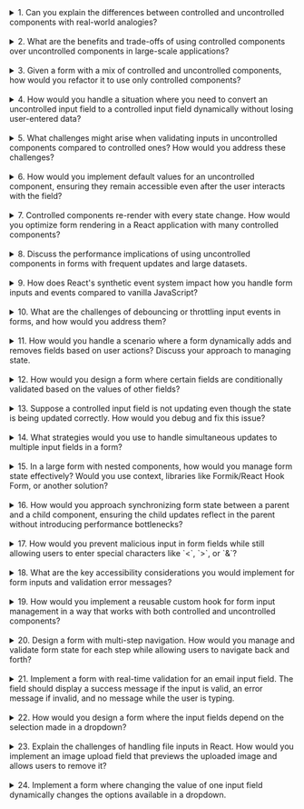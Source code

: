 <details>
<summary>1. Can you explain the differences between controlled and uncontrolled components with real-world analogies?</summary>

- **Controlled components:** The form element's value is managed by React state.
  - **Analogy:** Like a thermostat controlling room temperature; React controls the input value.
- **Uncontrolled components:** The form element manages its own state internally, and React accesses it when needed.
  - **Analogy:** Like opening a window to adjust temperature manually without centralized control.

</details>  
</br>

<details>
<summary>2. What are the benefits and trade-offs of using controlled components over uncontrolled components in large-scale applications?</summary>

- **Benefits:**
  - Easier to validate and manipulate input values in real-time.
  - React state provides a single source of truth, ensuring consistency.
  - Enables more predictable behavior and debugging.
- **Trade-offs:**
  - Increased boilerplate code for state management.
  - Performance concerns due to frequent re-renders, especially in large forms.
  - Requires more effort for initial setup.

</details>  
</br>

<details>
<summary>3. Given a form with a mix of controlled and uncontrolled components, how would you refactor it to use only controlled components?</summary>

1. Identify all uncontrolled inputs using `ref` or `defaultValue`.
2. Replace these with React state using `useState` or `useReducer`.
3. Add `value` and `onChange` props to bind inputs to state.
4. Implement a single `onChange` handler for managing multiple inputs:

```jsx
const [formData, setFormData] = useState({ name: "", email: "" });

const handleChange = (e) => {
  const { name, value } = e.target;
  setFormData((prev) => ({ ...prev, [name]: value }));
};

<input name="name" value={formData.name} onChange={handleChange} />;
<input name="email" value={formData.email} onChange={handleChange} />;
```

</details>  
</br>

<details>
<summary>4. How would you handle a situation where you need to convert an uncontrolled input field to a controlled input field dynamically without losing user-entered data?</summary>

1. Use a `ref` to capture the current value of the uncontrolled input.
2. Initialize React state with the captured value and bind the input to state.

```jsx
const [value, setValue] = useState("");
const inputRef = useRef();

useEffect(() => {
  if (inputRef.current) {
    setValue(inputRef.current.value);
  }
}, []);

<input
  ref={inputRef}
  value={value}
  onChange={(e) => setValue(e.target.value)}
/>;
```

</details>  
</br>

<details>
<summary>5. What challenges might arise when validating inputs in uncontrolled components compared to controlled ones? How would you address these challenges?</summary>

- **Challenges:**
  - Lack of real-time validation during user interaction.
  - Need to manually access input values using `ref`.
  - Harder to manage validations for complex forms.
- **Solution:**
  - Use controlled components to validate inputs in real-time.
  - If necessary, use `ref` to access values at form submission for final validation.

</details>  
</br>

<details>
<summary>6. How would you implement default values for an uncontrolled component, ensuring they remain accessible even after the user interacts with the field?</summary>

- Use the `defaultValue` attribute for input fields.

```jsx
<input type="text" defaultValue="Default Text" />
```

- To retain access, combine it with `ref` to read values after interaction:

```jsx
const inputRef = useRef();

const handleSubmit = () => {
  console.log(inputRef.current.value);
};

<input type="text" defaultValue="Default Text" ref={inputRef} />;
<button onClick={handleSubmit}>Submit</button>;
```

</details>  
</br>

<details>
<summary>7. Controlled components re-render with every state change. How would you optimize form rendering in a React application with many controlled components?</summary>

- Use these techniques to optimize performance:
  - **Debounce** input updates to limit state changes.
  - Use `React.memo` or `useMemo` for memoizing components or derived values.
  - Implement `onBlur` for updates instead of `onChange` for fields where real-time updates aren't necessary.
  - Use libraries like `Formik` or `React Hook Form`, which optimize rendering by tracking form state efficiently.

</details>  
</br>

<details>
<summary>8. Discuss the performance implications of using uncontrolled components in forms with frequent updates and large datasets.</summary>

- **Advantages:**
  - Uncontrolled components do not trigger React re-renders, making them faster for inputs requiring high-frequency updates.
- **Disadvantages:**
  - Difficult to synchronize with React state.
  - Harder to validate and manage form data.
  - Debugging is more challenging due to less React control over inputs.

</details>  
</br>

<details>
<summary>9. How does React's synthetic event system impact how you handle form inputs and events compared to vanilla JavaScript?</summary>

- React wraps native DOM events in a synthetic event system:
  - Events are normalized for cross-browser compatibility.
  - Synthetic events are pooled, which improves performance but requires caution when accessing events asynchronously (e.g., in `setTimeout`).
- **Example:**

```jsx
const handleInput = (e) => {
  console.log(e.target.value); // Safe to access immediately.
};
<input onChange={handleInput} />;
```

- **Asynchronous example issue:**

```jsx
const handleInput = (e) => {
  setTimeout(() => console.log(e.target.value), 1000); // Error: Event reused.
};
```

- **Solution:** Use `e.persist()` or store `e.target.value` immediately.

```jsx
const handleInput = (e) => {
  const value = e.target.value;
  setTimeout(() => console.log(value), 1000);
};
```

</details>  
</br>

<details>
<summary>10. What are the challenges of debouncing or throttling input events in forms, and how would you address them?</summary>

- **Challenges:**

  - Loss of immediate feedback to users.
  - Complex implementation for multiple input fields.
  - Risk of stale data due to delayed state updates.

- **Solutions:**
  - Use a debouncing function with `useCallback` for stable reference.
  - Update a local state immediately for user feedback while debouncing API calls.
- **Example:**

```jsx
const [value, setValue] = useState("");

const debouncedUpdate = useCallback(
  debounce((val) => {
    console.log("API call with:", val);
  }, 300),
  []
);

const handleChange = (e) => {
  setValue(e.target.value);
  debouncedUpdate(e.target.value);
};
<input value={value} onChange={handleChange} />;
```

</details>  
</br>

<details>
<summary>11. How would you handle a scenario where a form dynamically adds and removes fields based on user actions? Discuss your approach to managing state.</summary>

- **Approach:**

  1. Use an array in the state to represent the dynamic fields.
  2. Allow addition or removal of fields by modifying the array.
  3. Map over the array to render fields dynamically.
  4. Maintain field-specific values in a `key-value` pair format.

- **Example:**

```jsx
const [fields, setFields] = useState([{ name: '' }]);

const addField = () => {
  setFields([...fields, { name: '' }]);
};

const removeField = (index) => {
  setFields(fields.filter((_, i) => i !== index));
};

const handleInputChange = (index, value) => {
  const newFields = [...fields];
  newFields[index].name = value;
  setFields(newFields);
};

fields.map((field, index) => (
  <input
    key={index}
    value={field.name}
    onChange={(e) => handleInputChange(index, e.target.value)}
  />
));
<button onClick={addField}>Add</button>
<button onClick={() => removeField(index)}>Remove</button>
```

</details>  
</br>

<details>
<summary>12. How would you design a form where certain fields are conditionally validated based on the values of other fields?</summary>

- **Approach:**

  1. Use a validation schema that dynamically updates based on field dependencies.
  2. Check dependencies within the `onSubmit` handler or use a library like `Formik` or `Yup`.

- **Example:**

```jsx
const validate = (values) => {
  const errors = {};
  if (values.type === "email" && !values.email) {
    errors.email = "Email is required";
  }
  if (values.type === "phone" && !values.phone) {
    errors.phone = "Phone number is required";
  }
  return errors;
};

<form onSubmit={handleSubmit}>
  <select name="type" value={values.type} onChange={handleChange}>
    <option value="email">Email</option>
    <option value="phone">Phone</option>
  </select>
  {values.type === "email" && <input name="email" onChange={handleChange} />}
  {values.type === "phone" && <input name="phone" onChange={handleChange} />}
</form>;
```

</details>  
</br>

<details>
<summary>13. Suppose a controlled input field is not updating even though the state is being updated correctly. How would you debug and fix this issue?</summary>

- **Steps to Debug:**

  1. Check if the `value` prop is correctly bound to the state.
  2. Verify the `onChange` handler updates the state correctly.
  3. Ensure no re-render blocking logic (e.g., `React.memo` or `useCallback` issues).
  4. Inspect the console for warnings about uncontrolled-to-controlled input changes.

- **Example Issue:**

```jsx
<input value={undefined} onChange={(e) => setValue(e.target.value)} />
```

- **Fix:**

```jsx
<input value={value || ""} onChange={(e) => setValue(e.target.value)} />
```

</details>  
</br>

<details>
<summary>14. What strategies would you use to handle simultaneous updates to multiple input fields in a form?</summary>

- Use a single `onChange` handler to manage updates:

```jsx
const [formData, setFormData] = useState({ field1: "", field2: "" });

const handleChange = (e) => {
  const { name, value } = e.target;
  setFormData((prev) => ({ ...prev, [name]: value }));
};

<input name="field1" value={formData.field1} onChange={handleChange} />;
<input name="field2" value={formData.field2} onChange={handleChange} />;
```

- For large forms, consider using `useReducer` for structured state management.

</details>  
</br>

<details>
<summary>15. In a large form with nested components, how would you manage form state effectively? Would you use context, libraries like Formik/React Hook Form, or another solution?</summary>

- **Options:**

  1. **React Context:** Ideal for sharing state across deeply nested components.
  2. **Formik or React Hook Form:** Simplifies state management, validation, and performance optimization.
  3. **Custom Hook:** For reusable state logic.

- **Example with React Hook Form:**

```jsx
import { useForm, Controller } from "react-hook-form";

const { control, handleSubmit } = useForm();

<Controller
  name="email"
  control={control}
  render={({ field }) => <input {...field} />}
/>;
```

</details>  
</br>

<details>
<summary>16. How would you approach synchronizing form state between a parent and a child component, ensuring the child updates reflect in the parent without introducing performance bottlenecks?</summary>

- **Approach:**

  1. Pass a callback function to the child for state updates.
  2. Use `React.memo` or `useCallback` to prevent unnecessary re-renders.

- **Example:**

```jsx
const Parent = () => {
  const [formState, setFormState] = useState({});

  const updateField = useCallback((field, value) => {
    setFormState((prev) => ({ ...prev, [field]: value }));
  }, []);

  return <Child updateField={updateField} />;
};

const Child = React.memo(({ updateField }) => (
  <input onChange={(e) => updateField("name", e.target.value)} />
));
```

</details>  
</br>

<details>
<summary>17. How would you prevent malicious input in form fields while still allowing users to enter special characters like `<`, `>`, or `&`?</summary>

- **Approach:**

  1. Use libraries like `DOMPurify` to sanitize inputs.
  2. Validate and escape inputs on both the client and server.
  3. Use `encodeURIComponent` for query parameters or `dangerouslySetInnerHTML`.

- **Example:**

```jsx
import DOMPurify from "dompurify";

const sanitizedInput = DOMPurify.sanitize(userInput);
```

</details>  
</br>

<details>
<summary>18. What are the key accessibility considerations you would implement for form inputs and validation error messages?</summary>

- **Considerations:**

  1. Use semantic HTML elements (`<label>`, `<fieldset>`).
  2. Associate inputs with labels via `for` and `id`.
  3. Provide clear error messages using `aria-live` or `aria-describedby`.
  4. Ensure keyboard navigation and focus management.

- **Example:**

```jsx
<label htmlFor="email">Email:</label>
<input id="email" name="email" aria-describedby="emailError" />
<span id="emailError" role="alert">Invalid email</span>
```

</details>  
</br>

<details>
<summary>19. How would you implement a reusable custom hook for form input management in a way that works with both controlled and uncontrolled components?</summary>

- **Example:**

```jsx
const useForm = (initialValues) => {
  const [values, setValues] = useState(initialValues);

  const handleChange = (e) => {
    const { name, value } = e.target;
    setValues((prev) => ({ ...prev, [name]: value }));
  };

  return { values, handleChange };
};

const MyForm = () => {
  const { values, handleChange } = useForm({ name: "", email: "" });

  return (
    <>
      <input name="name" value={values.name} onChange={handleChange} />
      <input name="email" value={values.email} onChange={handleChange} />
    </>
  );
};
```

</details>  
</br>

<details>
<summary>20. Design a form with multi-step navigation. How would you manage and validate form state for each step while allowing users to navigate back and forth?</summary>

- **Approach:**

  1. Maintain state for all steps in the parent component.
  2. Validate each step before proceeding.
  3. Allow users to go back and edit previous steps.

- **Example:**

```jsx
const [step, setStep] = useState(1);
const [formData, setFormData] = useState({ step1: {}, step2: {} });

const nextStep = () => setStep((prev) => prev + 1);
const prevStep = () => setStep((prev) => prev - 1);

if (step === 1) {
  return (
    <Step1
      data={formData.step1}
      setData={(data) => setFormData((prev) => ({ ...prev, step1: data }))}
    />
  );
}
```

</details>  
</br>

<details>
<summary>21. Implement a form with real-time validation for an email input field. The field should display a success message if the input is valid, an error message if invalid, and no message while the user is typing.</summary>

```jsx
const [email, setEmail] = useState("");
const [error, setError] = useState("");

const validateEmail = (value) => {
  if (!value) return "";
  return /^[^\s@]+@[^\s@]+\.[^\s@]+$/.test(value)
    ? "Valid Email"
    : "Invalid Email";
};

const handleChange = (e) => {
  const value = e.target.value;
  setEmail(value);
  setError(validateEmail(value));
};

<input value={email} onChange={handleChange} placeholder="Enter email" />;
<span>{error}</span>;
```

</details>  
</br>

<details>
<summary>22. How would you design a form where the input fields depend on the selection made in a dropdown?</summary>

- **Example:**

```jsx
const [type, setType] = useState("");

<select value={type} onChange={(e) => setType(e.target.value)}>
  <option value="credit">Credit Card</option>
  <option value="paypal">PayPal</option>
</select>;

{
  type === "credit" && <input placeholder="Card Number" />;
}
{
  type === "paypal" && <input placeholder="PayPal Email" />;
}
```

</details>  
</br>

<details>
<summary>23. Explain the challenges of handling file inputs in React. How would you implement an image upload field that previews the uploaded image and allows users to remove it?</summary>

- **Challenges:**

  1. File inputs are uncontrolled by nature.
  2. Requires manual file handling and validation.

- **Example:**

```jsx
const [image, setImage] = useState(null);

const handleFileChange = (e) => {
  const file = e.target.files[0];
  setImage(URL.createObjectURL(file));
};

<input type="file" onChange={handleFileChange} />;
{
  image && <img src={image} alt="Preview" />;
}
```

</details>  
</br>

<details>
<summary>24. Implement a form where changing the value of one input field dynamically changes the options available in a dropdown.</summary>

- **Example:**

```jsx
const [category, setCategory] = useState('');
const [options, setOptions] = useState([]);

useEffect(() => {
  const optionMap = {
    fruits: ['Apple', 'Banana'],
    vegetables: ['Carrot', 'Lettuce'],
  };
  setOptions(optionMap[category] || []);
}, [category]);

<input value={category} onChange={(e) => setCategory(e.target.value)} />
<select>
  {options.map((option) => (
    <option key={option}>{option}</option>
  ))}
</select>
```

</details>  
</br>
